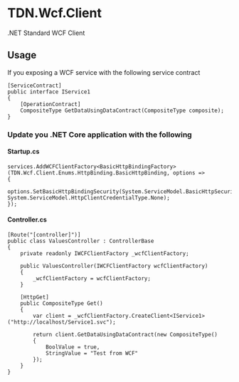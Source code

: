 # TDN.Wcf.Client
.NET Standard WCF Client


## Usage

If you exposing a WCF service with the following service contract

```
[ServiceContract]
public interface IService1
{
    [OperationContract]
    CompositeType GetDataUsingDataContract(CompositeType composite);
}
```

### Update you .NET Core application with the following

#### Startup.cs

```
services.AddWCFClientFactory<BasicHttpBindingFactory>(TDN.Wcf.Client.Enums.HttpBinding.BasicHttpBinding, options =>
{
    options.SetBasicHttpBindingSecurity(System.ServiceModel.BasicHttpSecurityMode.None, System.ServiceModel.HttpClientCredentialType.None);
});
```

#### Controller.cs

```
[Route("[controller]")]
public class ValuesController : ControllerBase
{
    private readonly IWCFClientFactory _wcfClientFactory;

    public ValuesController(IWCFClientFactory wcfClientFactory)
    {
        _wcfClientFactory = wcfClientFactory;
    }

    [HttpGet]
    public CompositeType Get()
    {
        var client = _wcfClientFactory.CreateClient<IService1>("http://localhost/Service1.svc");

        return client.GetDataUsingDataContract(new CompositeType()
        {
            BoolValue = true,
            StringValue = "Test from WCF"
        });
    }
}
```
